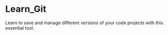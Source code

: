 # Learn_Git
Learn to save and manage different versions of your code projects with this essential tool.
